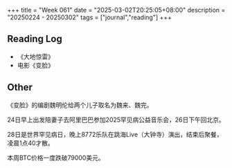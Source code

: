 +++
title = "Week 061"
date = "2025-03-02T20:25:05+08:00"
description = "20250224 - 20250302"
tags = ["journal","reading"]
+++
## Reading Log
* 《大地惊雷》
* 电影《变脸》

## Other

《变脸》的编剧魏明伦给两个儿子取名为魏来、魏完。

24日早上出发陪妻子去阿里巴巴参加2025罕见病公益音乐会，26日下午回北京。

28日是世界罕见病日，晚上8772乐队在跳海Live（大钟寺）演出，结束后聚餐，凌晨1点40才散。

本周BTC价格一度跌破79000美元。
